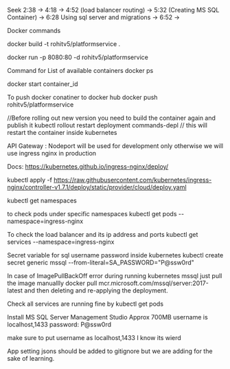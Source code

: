 Seek 2:38 -> 4:18 -> 4:52 (load balancer routing) -> 5:32 (Creating MS SQL Container) -> 6:28 Using sql server and migrations -> 6:52 -> 

Docker commands

docker build -t rohitv5/platformservice .   


docker run -p 8080:80 -d rohitv5/platformservice 

Command for List of available containers 
docker ps

docker start container_id

To push docker conatiner to docker hub
docker push rohitv5/platformservice 


//Before rolling out new version you need to build the container again and publish it
kubectl rollout restart deployment commands-depl // this will restart the container inside kubernetes





API Gateway : Nodeport will be used for development only otherwise we will use ingress nginx in production

Docs: https://kubernetes.github.io/ingress-nginx/deploy/

kubectl apply -f https://raw.githubusercontent.com/kubernetes/ingress-nginx/controller-v1.7.1/deploy/static/provider/cloud/deploy.yaml



kubectl get namespaces

to check pods under specific namespaces
kubectl get pods --namespace=ingress-nginx


To check the load balancer and its ip address and ports
kubectl get services --namespace=ingress-nginx 


Secret variable for sql username password inside kubernetes
kubectl create secret generic mssql --from-literal=SA_PASSWORD="P@ssw0rd"


In case of ImagePullBackOff error during running kubernetes mssql just pull the image manuallly
docker pull mcr.microsoft.com/mssql/server:2017-latest
and then deleting and re-applying the deployment.

Check all services are running fine by
kubectl get pods

Install MS SQL Server Management Studio Approx 700MB
username is localhost,1433
password: P@ssw0rd

make sure to put username as localhost,1433   I know its wierd


App setting jsons should be added to gitignore but we are adding for the sake of learning.

